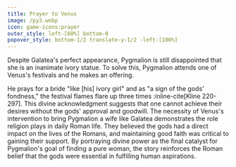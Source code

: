 ```yaml
---
title: Prayer to Venus
image: /py3.webp
icon: game-icons:prayer
outer_style: left-[60%] bottom-0
popover_style: bottom-1/2 translate-y-1/2 -left-[100%]
---
```

Despite Galatea's perfect appearance, Pygmalion is still disappointed that she is an inanimate ivory statue. To solve this, Pygmalion attends one of Venus's festivals and he makes an offering.
<!--more-->
 He prays for a bride "like [his] ivory girl" and as "a sign of the gods' fondness," the festival flames flare up three times :inline-cite[Kline 220-297]. This divine acknowledgment suggests that one cannot achieve their desires without the gods' approval and goodwill. The necessity of Venus's intervention to bring Pygmalion a wife like Galatea demonstrates the role religion plays in daily Roman life. They believed the gods had a direct impact on the lives of the Romans, and maintaining good faith was critical to gaining their support. By portraying divine power as the final catalyst for Pygmalion's goal of finding a pure woman, the story reinforces the Roman belief that the gods were essential in fulfilling human aspirations.

